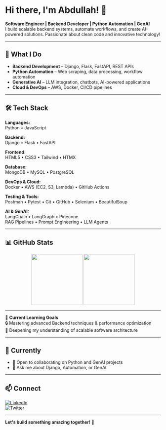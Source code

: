 # Hi there, I'm Abdullah! 👋

**Software Engineer | Backend Developer | Python Automation | GenAI**  
I build scalable backend systems, automate workflows, and create AI-powered solutions. Passionate about clean code and innovative technology!

---

## 🚀 What I Do

- **Backend Development** – Django, Flask, FastAPI, REST APIs  
- **Python Automation** – Web scraping, data processing, workflow automation  
- **Generative AI** – LLM integration, chatbots, AI-powered applications  
- **Cloud & DevOps** – AWS, Docker, CI/CD pipelines  

---

## 🛠️ Tech Stack

**Languages:**  
Python • JavaScript

**Backend:**  
Django • Flask • FastAPI

**Frontend:**  
HTML5 • CSS3 • Tailwind • HTMX

**Database:**  
MongoDB • MySQL • PostgreSQL

**DevOps & Cloud:**  
Docker • AWS (EC2, S3, Lambda) • GitHub Actions

**Testing & Tools:**  
Postman • Pytest • Git • GitHub • Selenium • BeautifulSoup

**AI & GenAI:**  
LangChain • LangGraph • Pinecone  
RAG Pipelines • Prompt Engineering • LLM Agents

---

## 📊 GitHub Stats

<div align="center">
  <img src="https://github-readme-stats.vercel.app/api?username=itsabdullah15&show_icons=true&theme=dark&count_private=true" height="165">
  <img src="https://github-readme-stats.vercel.app/api/top-langs/?username=itsabdullah15&layout=compact&theme=dark" height="165">
</div>

---

🌱 **Current Learning Goals**  
🔒 Mastering advanced Backend techniques & performance optimization  
🧰 Deepening my understanding of scalable software architecture

---

## 🎯 Currently

- 👯 Open to collaborating on Python and GenAI projects  
- 💬 Ask me about Django, Automation, or GenAI  

---

## 📫 Connect

[![LinkedIn](https://img.shields.io/badge/LinkedIn-0077B5?style=flat&logo=linkedin&logoColor=white)](https://www.linkedin.com/in/abdullah1shahid/)  
[![Twitter](https://img.shields.io/badge/Twitter-1DA1F2?style=flat&logo=twitter&logoColor=white)](https://twitter.com/abdullah1shhahid)

---

**Let's build something amazing together! 🚀**
